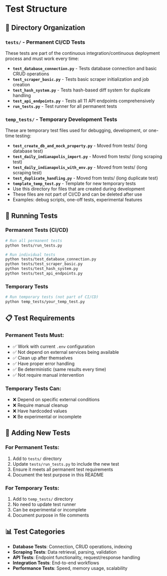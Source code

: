 # Test Structure

## 📁 **Directory Organization**

### **`tests/` - Permanent CI/CD Tests**
These tests are part of the continuous integration/continuous deployment process and must work every time:

- **`test_database_connection.py`** - Tests database connection and basic CRUD operations
- **`test_scraper_basic.py`** - Tests basic scraper initialization and job creation
- **`test_hash_system.py`** - Tests hash-based diff system for duplicate handling
- **`test_api_endpoints.py`** - Tests all 11 API endpoints comprehensively
- **`run_tests.py`** - Test runner for all permanent tests

### **`temp_tests/` - Temporary Development Tests**
These are temporary test files used for debugging, development, or one-time testing:

- **`test_create_db_and_mock_property.py`** - Moved from tests/ (long database test)
- **`test_daily_indianapolis_import.py`** - Moved from tests/ (long scraping test)
- **`test_daily_indianapolis_with_env.py`** - Moved from tests/ (long scraping test)
- **`test_duplicate_handling.py`** - Moved from tests/ (long duplicate test)
- **`template_temp_test.py`** - Template for new temporary tests
- Use this directory for files that are created during development
- These files are not part of CI/CD and can be deleted after use
- Examples: debug scripts, one-off tests, experimental features

## 🚀 **Running Tests**

### **Permanent Tests (CI/CD)**
```bash
# Run all permanent tests
python tests/run_tests.py

# Run individual tests
python tests/test_database_connection.py
python tests/test_scraper_basic.py
python tests/test_hash_system.py
python tests/test_api_endpoints.py
```

### **Temporary Tests**
```bash
# Run temporary tests (not part of CI/CD)
python temp_tests/your_temp_test.py
```

## 📋 **Test Requirements**

### **Permanent Tests Must:**
- ✅ Work with current `.env` configuration
- ✅ Not depend on external services being available
- ✅ Clean up after themselves
- ✅ Have proper error handling
- ✅ Be deterministic (same results every time)
- ✅ Not require manual intervention

### **Temporary Tests Can:**
- ❌ Depend on specific external conditions
- ❌ Require manual cleanup
- ❌ Have hardcoded values
- ❌ Be experimental or incomplete

## 🔧 **Adding New Tests**

### **For Permanent Tests:**
1. Add to `tests/` directory
2. Update `tests/run_tests.py` to include the new test
3. Ensure it meets all permanent test requirements
4. Document the test purpose in this README

### **For Temporary Tests:**
1. Add to `temp_tests/` directory
2. No need to update test runner
3. Can be experimental or incomplete
4. Document purpose in file comments

## 📊 **Test Categories**

- **Database Tests**: Connection, CRUD operations, indexing
- **Scraping Tests**: Data retrieval, parsing, validation
- **API Tests**: Endpoint functionality, request/response handling
- **Integration Tests**: End-to-end workflows
- **Performance Tests**: Speed, memory usage, scalability
